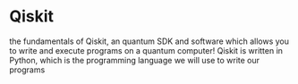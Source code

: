 # Qiskit
the fundamentals of Qiskit, an quantum SDK and software which allows you to write and execute programs on a quantum computer! Qiskit is written in Python, which is the programming language we will use to write our programs
